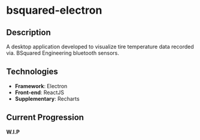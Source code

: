 # bsquared-electron

## Description
A desktop application developed to visualize tire temperature data recorded via. BSquared Engineering bluetooth sensors.

## Technologies
* **Framework**: Electron
* **Front-end**: ReactJS
* **Supplementary**: Recharts

## Current Progression
**W.I.P**
